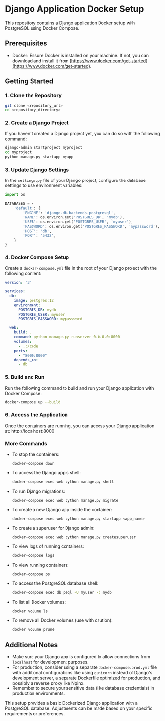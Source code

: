 # Django Application Docker Setup

This repository contains a Django application Docker setup with PostgreSQL using Docker Compose.

## Prerequisites
- Docker: Ensure Docker is installed on your machine. If not, you can download and install it from [https://www.docker.com/get-started](https://www.docker.com/get-started).

## Getting Started

### 1. Clone the Repository
```bash
git clone <repository_url>
cd <repository_directory>
```

### 2. Create a Django Project
If you haven't created a Django project yet, you can do so with the following command:
```bash
django-admin startproject myproject
cd myproject
python manage.py startapp myapp
```

### 3. Update Django Settings
In the `settings.py` file of your Django project, configure the database settings to use environment variables:
```python
import os

DATABASES = {
    'default': {
        'ENGINE': 'django.db.backends.postgresql',
        'NAME': os.environ.get('POSTGRES_DB', 'mydb'),
        'USER': os.environ.get('POSTGRES_USER', 'myuser'),
        'PASSWORD': os.environ.get('POSTGRES_PASSWORD', 'mypassword'),
        'HOST': 'db',
        'PORT': '5432',
    }
}
```

### 4. Docker Compose Setup
Create a `docker-compose.yml` file in the root of your Django project with the following content:

```yaml
version: '3'

services:
  db:
    image: postgres:12
    environment:
      POSTGRES_DB: mydb
      POSTGRES_USER: myuser
      POSTGRES_PASSWORD: mypassword

  web:
    build: .
    command: python manage.py runserver 0.0.0.0:8000
    volumes:
      - .:/code
    ports:
      - "8000:8000"
    depends_on:
      - db
```

### 5. Build and Run
Run the following command to build and run your Django application with Docker Compose:
```bash
docker-compose up --build
```

### 6. Access the Application
Once the containers are running, you can access your Django application at:
[http://localhost:8000](http://localhost:8000)



### More Commands

- To stop the containers:
  ```bash
  docker-compose down
  ```

- To access the Django app's shell:
  ```bash
  docker-compose exec web python manage.py shell
  ```

- To run Django migrations:
  ```bash
  docker-compose exec web python manage.py migrate
  ```

- To create a new Django app inside the container:
  ```bash
  docker-compose exec web python manage.py startapp <app_name>
  ```

- To create a superuser for Django admin:
  ```bash
  docker-compose exec web python manage.py createsuperuser
  ```

- To view logs of running containers:
  ```bash
  docker-compose logs
  ```

- To view running containers:
  ```bash
  docker-compose ps
  ```

- To access the PostgreSQL database shell:
  ```bash
  docker-compose exec db psql -U myuser -d mydb
  ```

- To list all Docker volumes:
  ```bash
  docker volume ls
  ```

- To remove all Docker volumes (use with caution):
  ```bash
  docker volume prune
  ```



## Additional Notes

- Make sure your Django app is configured to allow connections from `localhost` for development purposes.
- For production, consider using a separate `docker-compose.prod.yml` file with additional configurations like using `gunicorn` instead of Django's development server, a separate Dockerfile optimized for production, and possibly a reverse proxy like Nginx.
- Remember to secure your sensitive data (like database credentials) in production environments.

This setup provides a basic Dockerized Django application with a PostgreSQL database. Adjustments can be made based on your specific requirements or preferences.
